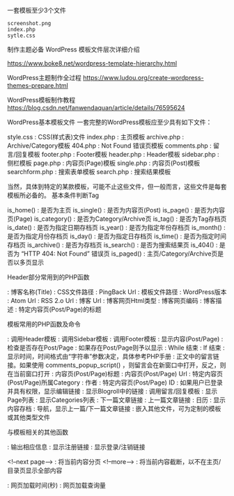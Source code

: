 一套模板至少3个文件

```
screenshot.png
index.php
sytle.css
```





制作主题必备 WordPress 模板文件层次详细介绍

https://www.boke8.net/wordpress-template-hierarchy.html


WordPress主题制作全过程
https://www.ludou.org/create-wordpress-themes-prepare.html


WordPress模板制作教程
https://blog.csdn.net/fanwendaquan/article/details/76595624



WordPress基本模板文件
一套完整的WordPress模板应至少具有如下文件：

style.css : CSS(样式表)文件
index.php : 主页模板
archive.php : Archive/Category模板
404.php : Not Found 错误页模板
comments.php : 留言/回复模板
footer.php : Footer模板
header.php : Header模板
sidebar.php : 侧栏模板
page.php : 内容页(Page)模板
single.php : 内容页(Post)模板
searchform.php : 搜索表单模板
search.php : 搜索结果模板

当然，具体到特定的某款模板，可能不止这些文件，但一般而言，这些文件是每套模板所必备的。
基本条件判断Tag

is_home() : 是否为主页
is_single() : 是否为内容页(Post)
is_page() : 是否为内容页(Page)
is_category() : 是否为Category/Archive页
is_tag() : 是否为Tag存档页
is_date() : 是否为指定日期存档页
is_year() : 是否为指定年份存档页
is_month() : 是否为指定月份存档页
is_day() : 是否为指定日存档页
is_time() : 是否为指定时间存档页
is_archive() : 是否为存档页
is_search() : 是否为搜索结果页
is_404() : 是否为 “HTTP 404: Not Found” 错误页
is_paged() : 主页/Category/Archive页是否以多页显示


Header部分常用到的PHP函数

<?php bloginfo(’name’); ?> : 博客名称(Title)
<?php bloginfo(’stylesheet_url’); ?> : CSS文件路径
<?php bloginfo(’pingback_url’); ?> : PingBack Url
<?php bloginfo(’template_url’); ?> : 模板文件路径
<?php bloginfo(’version’); ?> : WordPress版本
<?php bloginfo(’atom_url’); ?> : Atom Url
<?php bloginfo(’rss2_url’); ?> : RSS 2.o Url
<?php bloginfo(’url’); ?> : 博客 Url
<?php bloginfo(’html_type’); ?> : 博客网页Html类型
<?php bloginfo(’charset’); ?> : 博客网页编码
<?php bloginfo(’description’); ?> : 博客描述
<?php wp_title(); ?> : 特定内容页(Post/Page)的标题


模板常用的PHP函数及命令

<?php get_header(); ?> : 调用Header模板
<?php get_sidebar(); ?> : 调用Sidebar模板
<?php get_footer(); ?> : 调用Footer模板
<?php the_content(); ?> : 显示内容(Post/Page)
<?php if(have_posts()) : ?> : 检查是否存在Post/Page
<?php while(have_posts()) : the_post(); ?> : 如果存在Post/Page则予以显示
<?php endwhile; ?> : While 结束
<?php endif; ?> : If 结束
<?php the_time(’字符串’) ?> : 显示时间，时间格式由“字符串”参数决定，具体参考PHP手册
<?php comments_popup_link(); ?> : 正文中的留言链接。如果使用 comments_popup_script() ，则留言会在新窗口中打开，反之，则在当前窗口打开
<?php the_title(); ?> : 内容页(Post/Page)标题
<?php the_permalink() ?> : 内容页(Post/Page) Url
<?php the_category(’, ‘) ?> : 特定内容页(Post/Page)所属Category
<?php the_author(); ?> : 作者
<?php the_ID(); ?> : 特定内容页(Post/Page) ID
<?php edit_post_link(); ?> : 如果用户已登录并具有权限，显示编辑链接
<?php get_links_list(); ?> : 显示Blogroll中的链接
<?php comments_template(); ?> : 调用留言/回复模板
<?php wp_list_pages(); ?> : 显示Page列表
<?php wp_list_categories(); ?> : 显示Categories列表
<?php next_post_link(’ %link ‘); ?> : 下一篇文章链接
<?php previous_post_link(’%link’); ?> : 上一篇文章链接
<?php get_calendar(); ?> : 日历
<?php wp_get_archives() ?> : 显示内容存档
<?php posts_nav_link(); ?> : 导航，显示上一篇/下一篇文章链接
<?php include(TEMPLATEPATH . ‘/文件名’); ?> : 嵌入其他文件，可为定制的模板或其他类型文件
与模板相关的其他函数
<?php _e(’Message’); ?> : 输出相应信息
<?php wp_register(); ?> : 显示注册链接
<?php wp_loginout(); ?> : 显示登录/注销链接
<!–next page–> : 将当前内容分页
<!–more–> : 将当前内容截断，以不在主页/目录页显示全部内容
<?php timer_stop(1); ?> : 网页加载时间(秒)
<?php echo get_num_queries(); ?> : 网页加载查询量

